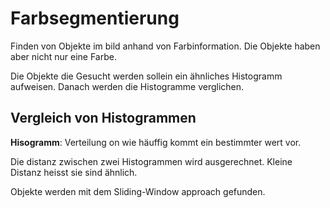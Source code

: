 # Farbsegmentierung

Finden von Objekte im bild anhand von Farbinformation.
Die Objekte haben aber nicht nur eine Farbe.

Die Objekte die Gesucht werden sollein ein ähnliches Histogramm
aufweisen. Danach werden die Histogramme verglichen.

## Vergleich von Histogrammen

**Hisogramm**: Verteilung on wie häuffig kommt ein bestimmter wert vor.

Die distanz zwischen zwei Histogrammen wird ausgerechnet.
Kleine Distanz heisst sie sind ähnlich.

Objekte werden mit dem Sliding-Window approach gefunden.